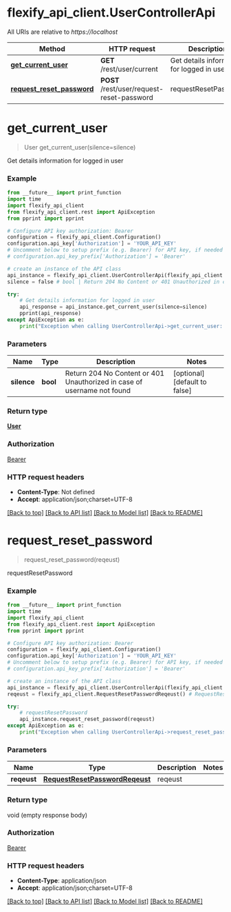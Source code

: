 # flexify_api_client.UserControllerApi

All URIs are relative to *https://localhost*

Method | HTTP request | Description
------------- | ------------- | -------------
[**get_current_user**](UserControllerApi.md#get_current_user) | **GET** /rest/user/current | Get details information for logged in user
[**request_reset_password**](UserControllerApi.md#request_reset_password) | **POST** /rest/user/request-reset-password | requestResetPassword


# **get_current_user**
> User get_current_user(silence=silence)

Get details information for logged in user

### Example
```python
from __future__ import print_function
import time
import flexify_api_client
from flexify_api_client.rest import ApiException
from pprint import pprint

# Configure API key authorization: Bearer
configuration = flexify_api_client.Configuration()
configuration.api_key['Authorization'] = 'YOUR_API_KEY'
# Uncomment below to setup prefix (e.g. Bearer) for API key, if needed
# configuration.api_key_prefix['Authorization'] = 'Bearer'

# create an instance of the API class
api_instance = flexify_api_client.UserControllerApi(flexify_api_client.ApiClient(configuration))
silence = false # bool | Return 204 No Content or 401 Unauthorized in case of username not found (optional) (default to false)

try:
    # Get details information for logged in user
    api_response = api_instance.get_current_user(silence=silence)
    pprint(api_response)
except ApiException as e:
    print("Exception when calling UserControllerApi->get_current_user: %s\n" % e)
```

### Parameters

Name | Type | Description  | Notes
------------- | ------------- | ------------- | -------------
 **silence** | **bool**| Return 204 No Content or 401 Unauthorized in case of username not found | [optional] [default to false]

### Return type

[**User**](User.md)

### Authorization

[Bearer](../README.md#Bearer)

### HTTP request headers

 - **Content-Type**: Not defined
 - **Accept**: application/json;charset=UTF-8

[[Back to top]](#) [[Back to API list]](../README.md#documentation-for-api-endpoints) [[Back to Model list]](../README.md#documentation-for-models) [[Back to README]](../README.md)

# **request_reset_password**
> request_reset_password(reqeust)

requestResetPassword

### Example
```python
from __future__ import print_function
import time
import flexify_api_client
from flexify_api_client.rest import ApiException
from pprint import pprint

# Configure API key authorization: Bearer
configuration = flexify_api_client.Configuration()
configuration.api_key['Authorization'] = 'YOUR_API_KEY'
# Uncomment below to setup prefix (e.g. Bearer) for API key, if needed
# configuration.api_key_prefix['Authorization'] = 'Bearer'

# create an instance of the API class
api_instance = flexify_api_client.UserControllerApi(flexify_api_client.ApiClient(configuration))
reqeust = flexify_api_client.RequestResetPasswordReqeust() # RequestResetPasswordReqeust | reqeust

try:
    # requestResetPassword
    api_instance.request_reset_password(reqeust)
except ApiException as e:
    print("Exception when calling UserControllerApi->request_reset_password: %s\n" % e)
```

### Parameters

Name | Type | Description  | Notes
------------- | ------------- | ------------- | -------------
 **reqeust** | [**RequestResetPasswordReqeust**](RequestResetPasswordReqeust.md)| reqeust | 

### Return type

void (empty response body)

### Authorization

[Bearer](../README.md#Bearer)

### HTTP request headers

 - **Content-Type**: application/json
 - **Accept**: application/json;charset=UTF-8

[[Back to top]](#) [[Back to API list]](../README.md#documentation-for-api-endpoints) [[Back to Model list]](../README.md#documentation-for-models) [[Back to README]](../README.md)

